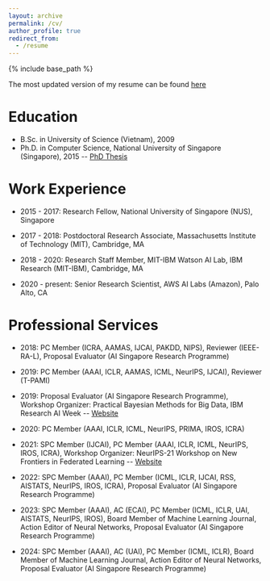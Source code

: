 ```yaml
---
layout: archive
permalink: /cv/
author_profile: true
redirect_from:
  - /resume
---
```


{% include base_path %}

The most updated version of my resume can be found [here](http://htnghia87.github.io/files/resume.pdf)

Education
======
* B.Sc. in University of Science (Vietnam), 2009
* Ph.D. in Computer Science, National University of Singapore (Singapore), 2015 -- [PhD Thesis](http://htnghia87.github.io/files/phdthesis.pdf)

Work Experience
======
* 2015 - 2017: Research Fellow, National University of Singapore (NUS), Singapore

* 2017 - 2018: Postdoctoral Research Associate, Massachusetts Institute of Technology (MIT), Cambridge, MA

* 2018 - 2020: Research Staff Member, MIT-IBM Watson AI Lab, IBM Research (MIT-IBM), Cambridge, MA

* 2020 - present: Senior Research Scientist, AWS AI Labs (Amazon), Palo Alto, CA

Professional Services
======

* 2018: PC Member (ICRA, AAMAS, IJCAI, PAKDD, NIPS), Reviewer (IEEE-RA-L), Proposal Evaluator (AI Singapore Research Programme)

* 2019: PC Member (AAAI, ICLR, AAMAS, ICML, NeurIPS, IJCAI), Reviewer (T-PAMI)

* 2019: Proposal Evaluator (AI Singapore Research Programme), Workshop Organizer: Practical Bayesian Methods for Big Data, IBM Research AI Week -- [Website](https://deeplybayesian.github.io/)

* 2020: PC Member (AAAI, ICLR, ICML, NeurIPS, PRIMA, IROS, ICRA)

* 2021: SPC Member (IJCAI), PC Member (AAAI, ICLR, ICML, NeurIPS, IROS, ICRA), Workshop Organizer: NeurIPS-21 Workshop on New Frontiers in Federated Learning -- [Website](https://neurips2021workshopfl.github.io/NFFL-2021/)

* 2022: SPC Member (AAAI), PC Member (ICML, ICLR, IJCAI, RSS, AISTATS, NeurIPS, IROS, ICRA), Proposal Evaluator (AI Singapore Research Programme)

* 2023: SPC Member (AAAI), AC (ECAI), PC Member (ICML, ICLR, UAI, AISTATS, NeurIPS, IROS), Board Member of Machine Learning Journal, Action Editor of Neural Networks, Proposal Evaluator (AI Singapore Research Programme)

* 2024: SPC Member (AAAI), AC (UAI), PC Member (ICML, ICLR), Board Member of Machine Learning Journal, Action Editor of Neural Networks, Proposal Evaluator (AI Singapore Research Programme)